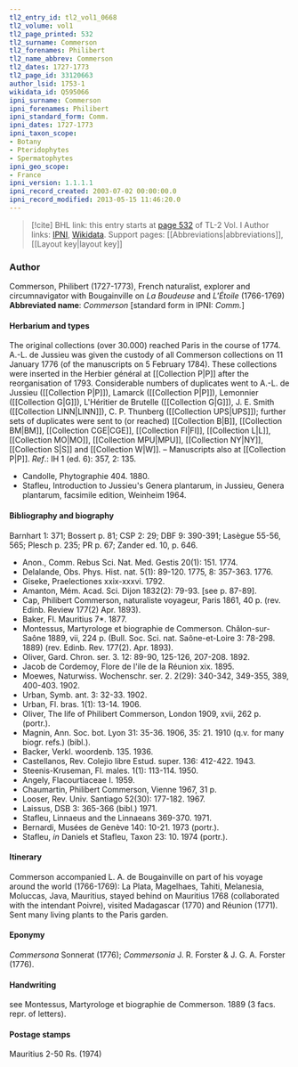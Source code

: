 ```yaml
---
tl2_entry_id: tl2_vol1_0668
tl2_volume: vol1
tl2_page_printed: 532
tl2_surname: Commerson
tl2_forenames: Philibert
tl2_name_abbrev: Commerson
tl2_dates: 1727-1773
tl2_page_id: 33120663
author_lsid: 1753-1
wikidata_id: Q595066
ipni_surname: Commerson
ipni_forenames: Philibert
ipni_standard_form: Comm.
ipni_dates: 1727-1773
ipni_taxon_scope: 
- Botany
- Pteridophytes
- Spermatophytes
ipni_geo_scope: 
- France
ipni_version: 1.1.1.1
ipni_record_created: 2003-07-02 00:00:00.0
ipni_record_modified: 2013-05-15 11:46:20.0
---
```


> [!cite] BHL link: this entry starts at [page 532](https://www.biodiversitylibrary.org/page/33120663) of TL-2 Vol. I
> Author links: [IPNI](https://www.ipni.org/a/1753-1), [Wikidata](https://www.wikidata.org/wiki/Q595066). Support pages: [[Abbreviations|abbreviations]], [[Layout key|layout key]]

### Author

Commerson, Philibert (1727-1773), French naturalist, explorer and circumnavigator with Bougainville on *La Boudeuse* and *L'Étoile* (1766-1769) 
**Abbreviated name**: *Commerson* \[standard form in IPNI: *Comm.*\]

#### Herbarium and types

The original collections (over 30.000) reached Paris in the course of 1774. A.-L. de Jussieu was given the custody of all Commerson collections on 11 January 1776 (of the manuscripts on 5 February 1784). These collections were inserted in the Herbier général at [[Collection P|P]] after the reorganisation of 1793. Considerable numbers of duplicates went to A.-L. de Jussieu ([[Collection P|P]]), Lamarck ([[Collection P|P]]), Lemonnier ([[Collection G|G]]), L'Héritier de Brutelle ([[Collection G|G]]), J. E. Smith ([[Collection LINN|LINN]]), C. P. Thunberg ([[Collection UPS|UPS]]); further sets of duplicates were sent to (or reached) [[Collection B|B]], [[Collection BM|BM]], [[Collection CGE|CGE]], [[Collection FI|FI]], [[Collection L|L]], [[Collection MO|MO]], [[Collection MPU|MPU]], [[Collection NY|NY]], [[Collection S|S]] and [[Collection W|W]]. – Manuscripts also at [[Collection P|P]].
*Ref*.: IH 1 (ed. 6): 357, 2: 135.
- Candolle, Phytographie 404. 1880.
- Stafleu, Introduction to Jussieu's Genera plantarum, in Jussieu, Genera plantarum, facsimile edition, Weinheim 1964.

#### Bibliography and biography

Barnhart 1: 371; Bossert p. 81; CSP 2: 29; DBF 9: 390-391; Lasègue 55-56, 565; Plesch p. 235; PR p. 67; Zander ed. 10, p. 646.
- Anon., Comm. Rebus Sci. Nat. Med. Gestis 20(1): 151. 1774.
- Delalande, Obs. Phys. Hist. nat. 5(1): 89-120. 1775, 8: 357-363. 1776.
- Giseke, Praelectiones xxix-xxxvi. 1792.
- Amanton, Mém. Acad. Sci. Dijon 1832(2): 79-93. \[see p. 87-89\].
- Cap, Philibert Commerson, naturaliste voyageur, Paris 1861, 40 p. (rev. Edinb. Review 177(2) Apr. 1893).
- Baker, Fl. Mauritius 7\*. 1877.
- Montessus, Martyrologe et biographie de Commerson. Châlon-sur-Saône 1889, vii, 224 p. (Bull. Soc. Sci. nat. Saône-et-Loire 3: 78-298. 1889) (rev. Edinb. Rev. 177(2). Apr. 1893).
- Oliver, Gard. Chron. ser. 3. 12: 89-90, 125-126, 207-208. 1892.
- Jacob de Cordemoy, Flore de l'ile de la Réunion xix. 1895.
- Moewes, Naturwiss. Wochenschr. ser. 2. 2(29): 340-342, 349-355, 389, 400-403. 1902.
- Urban, Symb. ant. 3: 32-33. 1902.
- Urban, Fl. bras. 1(1): 13-14. 1906.
- Oliver, The life of Philibert Commerson, London 1909, xvii, 262 p. (portr.).
- Magnin, Ann. Soc. bot. Lyon 31: 35-36. 1906, 35: 21. 1910 (q.v. for many biogr. refs.) (bibl.).
- Backer, Verkl. woordenb. 135. 1936.
- Castellanos, Rev. Colejio libre Estud. super. 136: 412-422. 1943.
- Steenis-Kruseman, Fl. males. 1(1): 113-114. 1950.
- Angely, Flacourtiaceae I. 1959.
- Chaumartin, Philibert Commerson, Vienne 1967, 31 p.
- Looser, Rev. Univ. Santiago 52(30): 177-182. 1967.
- Laissus, DSB 3: 365-366 (bibl.) 1971.
- Stafleu, Linnaeus and the Linnaeans 369-370. 1971.
- Bernardi, Musées de Genève 140: 10-21. 1973 (portr.).
- Stafleu, *in* Daniels et Stafleu, Taxon 23: 10. 1974 (portr.).

#### Itinerary

Commerson accompanied L. A. de Bougainville on part of his voyage around the world (1766-1769): La Plata, Magelhaes, Tahiti, Melanesia, Moluccas, Java, Mauritius, stayed behind on Mauritius 1768 (collaborated with the intendant Poivre), visited Madagascar (1770) and Réunion (1771). Sent many living plants to the Paris garden.

#### Eponymy

*Commersona* Sonnerat (1776); *Commersonia* J. R. Forster & J. G. A. Forster (1776).

#### Handwriting

see Montessus, Martyrologe et biographie de Commerson. 1889 (3 facs. repr. of letters).

#### Postage stamps

Mauritius 2-50 Rs. (1974)

